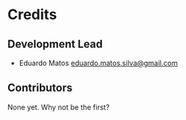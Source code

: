 # Credits

## Development Lead

* Eduardo Matos <eduardo.matos.silva@gmail.com>

## Contributors

None yet. Why not be the first?
